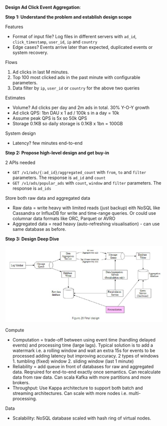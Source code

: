 **Design Ad Click Event Aggregation**:

**Step 1: Understand the problem and establish design scope**

Features
* Format of input file? Log files in different servers with `ad_id`, `click_timestamp`, `user_id`, `ip` and `country`
* Edge cases? Events arrive later than expected, duplicated events or system recovery.

Flows
1. Ad clicks in last M minutes. 
2. Top 100 most clicked ads in the past minute with configurable parameters. 
3. Data filter by `ip`, `user_id` or `country` for the above two queries

Estimates
* Volume? Ad clicks per day and 2m ads in total. 30% Y-O-Y growth
* Ad click QPS: 1bn DAU x 1 ad / 100k s in a day = 10k
* Assume peak QPS is 5x so 50k QPS
* Storage 0.1KB so daily storage is 0.1KB x 1bn = 100GB

System design
* Latency? few minutes end-to-end

**Step 2: Propose high-level design and get buy-in**

2 APIs needed
* `GET /v1/ads/{:ad_id}/aggregated_count` with `from`, `to` and `filter` parameters. The response is `ad_id` and `count`
* `GET /v1/ads/popular_ads` with `count`, `window` and `filter` parameters. The response is `ad_ids`

Store both raw data and aggregated data
* Raw data = write heavy with limited reads (just backup) eith NoSQL like Cassandra or InfluxDB for write and time-range queries. Or could use columnar data formats like ORC, Parquet or AVRO
* Aggregated data = read heavy (auto-refreshing visualisation) - can use same database as before.

**Step 3: Design Deep Dive**

![image info](./../../../images/ads_aggregation.png)

Compute
* Computation = trade-off between using event time (handling delayed events) and processing time (large lags). Typical solution is to add a watermark i.e. a rolling window and wait an extra 15s for events to be processed adding latency but improving accuracy. 2 types of windows 1. tumbling (fixed) window 2. sliding window (last 1 minute)
* Reliability = add queue in front of databases for raw and aggregated data. Reqruired for end-to-end exactly once semantics. Can recalculate data from raw data. Can scala Kafka with more partitions and more brokers. 
* Throughput: Use Kappa architecture to support both batch and streaming architectures. Can scale with more nodes i.e. multi-processing.

Data
* Scalability: NoSQL database scaled with hash ring of virtual nodes. 
